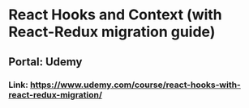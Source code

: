 # React Hooks and Context (with React-Redux migration guide)

## Portal: Udemy

### Link: https://www.udemy.com/course/react-hooks-with-react-redux-migration/